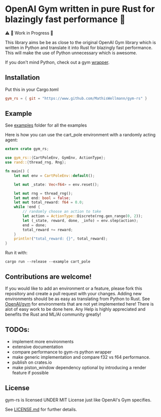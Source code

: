 # OpenAI Gym written in pure Rust for blazingly fast performance :rocket:

:warning: :construction: Work in Progress :construction:

This library aims be be as close to the original OpenAI Gym library which is written in Python
and translate it into Rust for blazingly fast performance.
This will make the use of Python unnecessary which is awesome.

If you don't mind Python, check out a gym [wrapper](https://github.com/MrRobb/gym-rs).

## Installation
Put this in your Cargo.toml
```toml
gym_rs = { git = "https://www.github.com/MathisWellmann/gym-rs" }
```

## Example
See [examples](https://github.com/MathisWellmann/gym-rs/tree/master/examples) folder for all the examples

Here is how you can use the cart_pole environment with a randomly acting agent:
```rust
extern crate gym_rs;

use gym_rs::{CartPoleEnv, GymEnv, ActionType};
use rand::{thread_rng, Rng};

fn main() {
    let mut env = CartPoleEnv::default();

    let mut _state: Vec<f64> = env.reset();

    let mut rng = thread_rng();
    let mut end: bool = false;
    let mut total_reward: f64 = 0.0;
    while !end {
        // randomly choose an action to take
        let action = ActionType::Discrete(rng.gen_range(0, 2));
        let (_state, reward, done, _info) = env.step(action);
        end = done;
        total_reward += reward;
    }
    println!("total_reward: {}", total_reward);
}
```
Run it with:
```
cargo run --release --example cart_pole
```

## Contributions are welcome!
If you would like to add an environment or a feature, please fork this repository and create a pull request 
with your changes. Adding new environments should be as easy as translating from Python to Rust. See 
[OpenAI/gym](https://github.com/openai/gym)
for environments that are not yet implemented here! There is alot of easy work to be done here.
Any Help is highly appreciated and benefits the Rust and ML/AI community greatly!

## TODOs:
- implement more environments
- extensive documentation
- compare performance to gym-rs python wrapper
- make generic implementation and compare f32 vs f64 performance.
- publish on crates.io
- make piston_window dependency optional by introducing a render feature if possible

## License
gym-rs is licensed UNDER MIT License just like OpenAI's Gym specifies.

See [LICENSE.md](https://github.com/MathisWellmann/gym-rs/blob/master/LICENSE.md) for further details.

